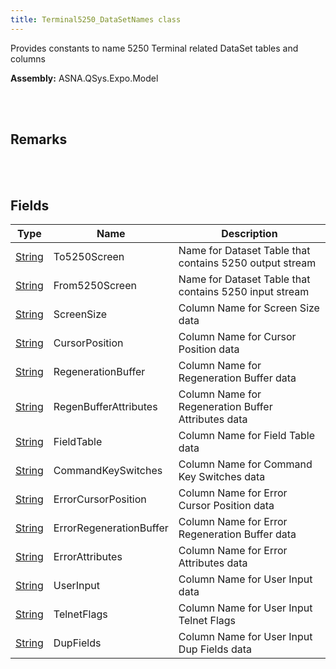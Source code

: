 ```yaml
---
title: Terminal5250_DataSetNames class
---
```


Provides constants to name 5250 Terminal related DataSet tables and columns

**Assembly:** ASNA.QSys.Expo.Model

<br>
<br>

## Remarks

<br>
<br>

## Fields

| Type | Name | Description
| --- | --- | --- 
| [String](https://docs.microsoft.com/en-us/dotnet/api/system.string?view=net-5.0) | To5250Screen | Name for Dataset Table that contains 5250 output stream
| [String](https://docs.microsoft.com/en-us/dotnet/api/system.string?view=net-5.0) | From5250Screen | Name for Dataset Table that contains 5250 input stream
| [String](https://docs.microsoft.com/en-us/dotnet/api/system.string?view=net-5.0) | ScreenSize | Column Name for Screen Size data
| [String](https://docs.microsoft.com/en-us/dotnet/api/system.string?view=net-5.0) | CursorPosition | Column Name for Cursor Position data
| [String](https://docs.microsoft.com/en-us/dotnet/api/system.string?view=net-5.0) | RegenerationBuffer | Column Name for Regeneration Buffer data
| [String](https://docs.microsoft.com/en-us/dotnet/api/system.string?view=net-5.0) | RegenBufferAttributes | Column Name for Regeneration Buffer Attributes data
| [String](https://docs.microsoft.com/en-us/dotnet/api/system.string?view=net-5.0) | FieldTable | Column Name for Field Table data
| [String](https://docs.microsoft.com/en-us/dotnet/api/system.string?view=net-5.0) | CommandKeySwitches | Column Name for Command Key Switches data
| [String](https://docs.microsoft.com/en-us/dotnet/api/system.string?view=net-5.0) | ErrorCursorPosition | Column Name for Error Cursor Position data
| [String](https://docs.microsoft.com/en-us/dotnet/api/system.string?view=net-5.0) | ErrorRegenerationBuffer | Column Name for Error Regeneration Buffer data
| [String](https://docs.microsoft.com/en-us/dotnet/api/system.string?view=net-5.0) | ErrorAttributes | Column Name for Error Attributes data
| [String](https://docs.microsoft.com/en-us/dotnet/api/system.string?view=net-5.0) | UserInput | Column Name for User Input data
| [String](https://docs.microsoft.com/en-us/dotnet/api/system.string?view=net-5.0) | TelnetFlags | Column Name for User Input Telnet Flags
| [String](https://docs.microsoft.com/en-us/dotnet/api/system.string?view=net-5.0) | DupFields | Column Name for User Input Dup Fields data

<br>
<br>

